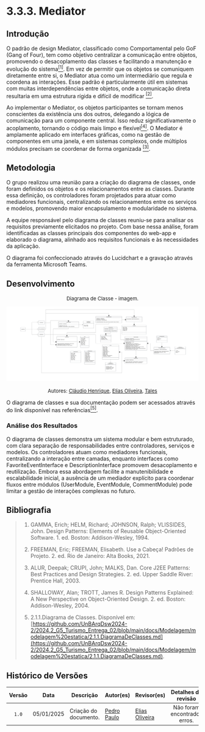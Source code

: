 # 3.3.3. Mediator

## Introdução

O padrão de design Mediator, classificado como Comportamental pelo GoF (Gang of Four), tem como objetivo centralizar a comunicação entre objetos, promovendo o desacoplamento das classes e facilitando a manutenção e evolução do sistema<a href="#ref1"><sup>[1]</sup></a>. Em vez de permitir que os objetos se comuniquem diretamente entre si, o Mediator atua como um intermediário que regula e coordena as interações. Esse padrão é particularmente útil em sistemas com muitas interdependências entre objetos, onde a comunicação direta resultaria em uma estrutura rígida e difícil de modificar <a href="#ref2"><sup>[2]</sup></a>.

Ao implementar o Mediator, os objetos participantes se tornam menos conscientes da existência uns dos outros, delegando a lógica de comunicação para um componente central. Isso reduz significativamente o acoplamento, tornando o código mais limpo e flexível<a href="#ref4"><sup>[4]</sup></a>. O Mediator é amplamente aplicado em interfaces gráficas, como na gestão de componentes em uma janela, e em sistemas complexos, onde múltiplos módulos precisam se coordenar de forma organizada <a href="#ref3"><sup>[3]</sup></a>.

## Metodologia


O grupo realizou uma reunião para a criação do diagrama de classes, onde foram definidos os objetos e os relacionamentos entre as classes. Durante essa definição, os controladores foram projetados para atuar como mediadores funcionais, centralizando os relacionamentos entre os serviços e modelos, promovendo maior encapsulamento e modularidade no sistema.

A equipe responsável pelo diagrama de classes reuniu-se para analisar os requisitos previamente elicitados no projeto. Com base nessa análise, foram identificadas as classes principais dos componentes do web-app e elaborado o diagrama, alinhado aos requisitos funcionais e às necessidades da aplicação.

O diagrama foi confeccionado através do Lucidchart e a gravação através da ferramenta Microsoft Teams.

## Desenvolvimento

<font size="2"><p style="text-align: center">Diagrama de Classe - imagem.</p></font>

<center>

![Diagrama de classes](../assets/comportamentais/mediator/Diagrama-de-Classes.jpg)

</center>

<font size="2"><p style="text-align: center"> Autores: [Cláudio Henrique][ClaudioGH], [Elias Oliveira][EliasGH], [Tales][TalesGH] </p></font>

O diagrama de classes e sua documentação podem ser acessados através do link disponível nas referências<a href="#ref5"><sup>[5]</sup></a>.

### Análise dos Resultados <!-- NÃO apague essa sub -->
<!-- 
    Utilize este espaço para destacar os principais achados, interpretar os dados e identificar implicações ou limitações dos resultados obtidos. Adicione observações objetivas e mantenha o foco na relevância dos resultados para o projeto. 
-->
O diagrama de classes demonstra um sistema modular e bem estruturado, com clara separação de responsabilidades entre controladores, serviços e modelos. Os controladores atuam como mediadores funcionais, centralizando a interação entre camadas, enquanto interfaces como FavoriteEventInterface e DescriptionInterface promovem desacoplamento e reutilização. Embora essa abordagem facilite a manutenibilidade e escalabilidade inicial, a ausência de um mediador explícito para coordenar fluxos entre módulos (UserModule, EventModule, CommentModule) pode limitar a gestão de interações complexas no futuro.


## Bibliografia

> 1. <a id="ref1"></a>GAMMA, Erich; HELM, Richard; JOHNSON, Ralph; VLISSIDES, John. Design Patterns: Elements of Reusable Object-Oriented Software. 1. ed. Boston: Addison-Wesley, 1994.
>
> 2. <a id="ref2"></a>FREEMAN, Eric; FREEMAN, Elisabeth. Use a Cabeça! Padrões de Projeto. 2. ed. Rio de Janeiro: Alta Books, 2021.
>
> 3. <a id="ref3"></a>ALUR, Deepak; CRUPI, John; MALKS, Dan. Core J2EE Patterns: Best Practices and Design Strategies. 2. ed. Upper Saddle River: Prentice Hall, 2003.
>
> 4. <a id="ref4"></a>SHALLOWAY, Alan; TROTT, James R. Design Patterns Explained: A New Perspective on Object-Oriented Design. 2. ed. Boston: Addison-Wesley, 2004.
>
> 5. <a id="ref5"></a> 2.1.1.Diagrama de Classes. Disponível em: [https://github.com/UnBArqDsw2024-2/2024.2_G5_Turismo_Entrega_02/blob/main/docs/Modelagem/modelagem%20estatica/2.1.1.DiagramaDeClasses.md](https://github.com/UnBArqDsw2024-2/2024.2_G5_Turismo_Entrega_02/blob/main/docs/Modelagem/modelagem%20estatica/2.1.1.DiagramaDeClasses.md).
> 
## Histórico de Versões

| Versão | Data | Descrição | Autor(es) | Revisor(es) | Detalhes da revisão |
| :----: | :--: | --------- | ----------- | ------ | :---: |
| `1.0`  | 05/01/2025 | Criação do documento. | [Pedro Paulo][PedroPGH]  | [Elias Oliveira][EliasGH] | Não foram encontrados erros. | 

[AnaGH]: https://github.com/analufernanndess
[CainaGH]: https://github.com/freitasc
[ClaudioGH]: https://github.com/claudiohsc
[EliasGH]: https://github.com/EliasOliver21
[GuilhermeGH]: https://github.com/gmeister18
[JoelGH]: https://github.com/JoelSRangel
[KathlynGH]: https://github.com/klmurussi
[PabloGH]: https://github.com/pabloheika
[PedroRGH]: https://github.com/pedro-rodiguero
[PedroPGH]: https://github.com/Pedrin0030
[SamuelGH]: https://github.com/samuelalvess
[TalesGH]: https://github.com/TalesRG
